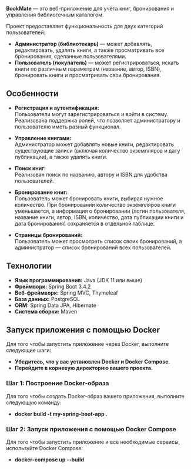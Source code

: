 **BookMate** — это веб-приложение для учёта книг, бронирования и управления библиотечным каталогом.

Проект предоставляет функциональность для двух категорий пользователей:  
- **Администратор (библиотекарь)** — может добавлять, редактировать, удалять книги, а также просматривать все бронирования, сделанные пользователями.  
- **Пользователь (покупатель)** — может регистрироваться, искать книги по различным параметрам (название, автор, ISBN), бронировать книги и просматривать свои бронирования.

## Особенности

- **Регистрация и аутентификация:**  
  Пользователи могут зарегистрироваться и войти в систему. Реализована поддержка ролей, что позволяет администратору и пользователю иметь разный функционал.

- **Управление книгами:**  
  Администратор может добавлять новые книги, редактировать существующие записи (включая количество экземпляров и дату публикации), а также удалять книги.

- **Поиск книг:**  
  Реализован поиск по названию, автору и ISBN для удобства пользователей.

- **Бронирование книг:**  
  Пользователь может бронировать книги, выбирая нужное количество. При бронировании количество экземпляров книги уменьшается, а информация о бронировании (логин пользователя, название книги, автор, ISBN, количество, дата публикации книги и дата бронирования) сохраняется в отдельной таблице.

- **Страницы бронирований:**  
  Пользователь может просмотреть список своих бронирований, а администратор — список бронирований всех пользователей.

## Технологии

- **Язык программирования:** Java (JDK 11 или выше)
- **Фреймворк:** Spring Boot 3.4.2
- **Веб-фреймворк:** Spring MVC, Thymeleaf
- **База данных:** PostgreSQL
- **ORM:** Spring Data JPA, Hibernate
- **Система сборки:** Maven

## Запуск приложения с помощью Docker

Для того чтобы запустить приложение через Docker, выполните следующие шаги:

- **Убедитесь, что у вас установлен Docker и Docker Compose.**
- **Перейдите в корневую директорию вашего проекта.**

### Шаг 1: Построение Docker-образа

Для того чтобы создать Docker-образ вашего приложения, выполните следующую команду:

- **docker build -t my-spring-boot-app .**

### Шаг 2: Запуск приложения с помощью Docker Compose

Для того чтобы запустить приложение и все необходимые сервисы, используйте Docker Compose:

- **docker-compose up --build**

